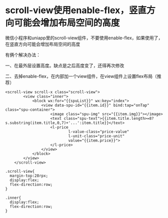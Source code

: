 # scroll-view使用enable-flex，竖直方向可能会增加布局空间的高度

微信小程序和uniapp里的scroll-view组件，不要使用enable-flex，如果使用了，在竖直方向可能会增加布局空间的高度

有俩个解决办法：

一、在最外层设置高度。缺点是之后高度变了，还得再次修改

二、去掉enable-flex，在内部加一个view组件，在view组件上设置flex布局（推荐）

```wxml
<scroll-view scroll-x class="scroll-view">
        <view class="inner">
            <block wx:for="{{spuList}}" wx:key="index">
                <view data-spu-id="{{item.id}}" bind:tap="onTap" class="spu-container">
                    <image class="spu-img" src="{{item.img}}"></image>
                    <text class="spu-text">{{item.title.length>=8?s.substring(item.title,0,7)+'...':item.title}}</text>
                    <l-price
                            l-value-class="price-value"
                            l-unit-class="price-unit"
                            value="{{item.price}}">
                    </l-price>
                </view>
            </block>
        </view>
    </scroll-view>
```

```wxss
.scroll-view{
  margin-top:28rpx;
  display:flex;
  flex-direction:row;
}

.inner{
  display:flex;
  flex-direction:row;
}
```

